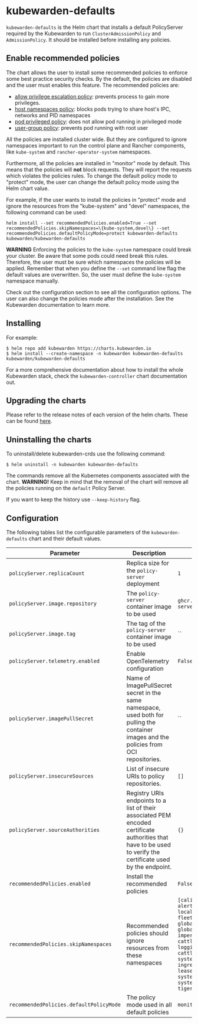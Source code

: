 # kubewarden-defaults

`kubewarden-defaults` is the Helm chart that installs a default PolicyServer
required by the Kubewarden to run `ClusterAdmissionPolicy` and  `AdmissionPolicy`. It should be installed
before installing any policies.


## Enable recommended policies

The chart allows the user to install some recommended policies to enforce some
best practice security checks. By the default, the policies are disabled and the
user must enables this feature. The recommended policies are:

- [allow privilege escalation policy](https://github.com/kubewarden/allow-privilege-escalation-psp-policy): prevents process to gain more privileges.
- [host namespaces policy](https://github.com/kubewarden/host-namespaces-psp-policy): blocks pods trying to share host's IPC, networks and PID namespaces
- [pod privileged policy](https://github.com/kubewarden/pod-privileged-policy): does not allow pod running in privileged mode
- [user-group policy](https://github.com/kubewarden/user-group-psp-policy): prevents pod running with root user

All the policies are installed cluster wide. But they are configured to ignore
namespaces important to run the control plane and Rancher components, like
`kube-system` and `rancher-operator-system` namespaces.

Furthermore, all the policies are installed in "monitor" mode by default. This
means that the policies will **not** block requests. They will report the requests
which violates the policies rules. To change the default policy mode to "protect" mode,
the user can change the default policy mode using the Helm chart value.

For example, if the user wants to install the policies in "protect" mode and ignore the
resources from the "kube-system" and "devel" namespaces, the following command can be used:

```
helm install --set recommendedPolicies.enabled=True --set recommendedPolicies.skipNamespaces=\{kube-system,devel\} --set recommendedPolicies.defaultPolicyMode=protect kubewarden-defaults kubewarden/kubewarden-defaults
```

**WARNING**
Enforcing the policies to the `kube-system` namespace could break your cluster.
Be aware that some pods could need break this rules. Therefore, the user must be
sure which namespaces the policies will be applied. Remember that when you define the `--set` command line flag the default values are overwritten. So, the
user must define the `kube-system` namespace manually.

Check out the configuration section to see all the configuration options.
The user can also change the policies mode after the installation. See the
Kubewarden documentation to learn more.


## Installing

For example:
```console
$ helm repo add kubewarden https://charts.kubewarden.io
$ helm install --create-namespace -n kubewarden kubewarden-defaults kubewarden/kubewarden-defaults
```

For a more comprehensive documentation about how to install the whole Kubewarden
stack, check the `kubewarden-controller` chart documentation out.

## Upgrading the charts

Please refer to the release notes of each version of the helm charts.
These can be found [here](https://github.com/kubewarden/helm-charts/releases).

## Uninstalling the charts

To uninstall/delete kubewarden-crds use the following command:

```console
$ helm uninstall -n kubewarden kubewarden-defaults
```

The commands remove all the Kubernetes components associated with the chart.
**WARNING!** Keep in mind that the removal of the chart will remove all the
policies running on the `default` Policy Server.

If you want to keep the history use `--keep-history` flag.

## Configuration

The following tables list the configurable parameters of the `kubewarden-defaults`
chart and their default values.

| Parameter                                | Description                                                                                                              | Default             |
| ---------------------------------------  | ------------------------------------------------------------------------------------------------------------------------ | ------------------- |
| `policyServer.replicaCount`              | Replica size for the `policy-server` deployment                                                                          | `1`                 |
| `policyServer.image.repository`          | The `policy-server` container image to be used                                                                           | `ghcr.io/kubewarden/policy-server` |
| `policyServer.image.tag`                 | The tag of the `policy-server` container image to be used                                                                | ``                  |
| `policyServer.telemetry.enabled`         | Enable OpenTelemetry configuration                                                                                       | `False`             |
| `policyServer.imagePullSecret` | Name of ImagePullSecret secret in the same namespace, used both for pulling the container images and the policies from OCI repositories. | `` |
| `policyServer.insecureSources`           | List of insecure URIs to policy repositories.                                                                            | `[]`                |
| `policyServer.sourceAuthorities`         | Registry URIs endpoints to a list of their associated PEM encoded certificate authorities that have to be used to verify the certificate used by the endpoint. | `{}` |
| `recommendedPolicies.enabled`            | Install the recommended policies                                                                                         | `False`             |
| `recommendedPolicies.skipNamespaces`     | Recommended policies should ignore resources from these namespaces                                                       | `[calico-system, cattle-alerting, cattle-fleet-local-system, cattle-fleet-system, cattle-global-data, cattle-global-nt, cattle-impersonation-system, cattle-istio, cattle-logging, cattle-pipeline, cattle-prometheus, cattle-system, cert-manager, ingress-nginx, kube-node-lease, kube-public, kube-system, rancher-operator-system, security-scan, tigera-operator]` |
| `recommendedPolicies.defaultPolicyMode`  | The policy mode used in all default policies                                                                             | `monitor`           |

